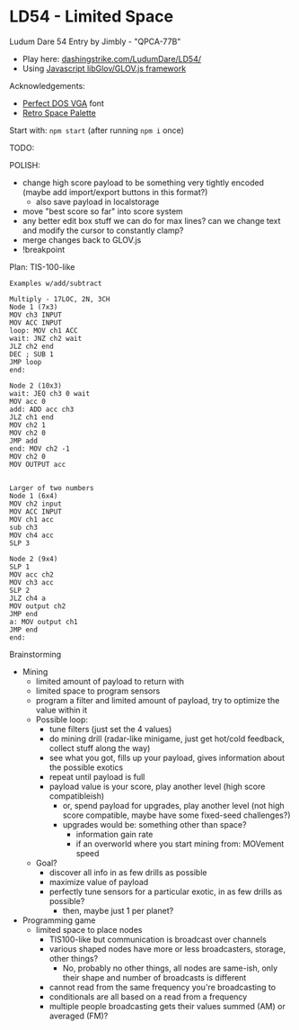 LD54 - Limited Space
============================

Ludum Dare 54 Entry by Jimbly - "QPCA-77B"

* Play here: [dashingstrike.com/LudumDare/LD54/](http://www.dashingstrike.com/LudumDare/LD54/)
* Using [Javascript libGlov/GLOV.js framework](https://github.com/Jimbly/glovjs)

Acknowledgements:
* [Perfect DOS VGA](https://www.dafont.com/perfect-dos-vga-437.font) font
* [Retro Space Palette](https://lospec.com/palette-list/retro-space)

Start with: `npm start` (after running `npm i` once)


TODO:

POLISH:
* change high score payload to be something very tightly encoded (maybe add import/export buttons in this format?)
  * also save payload in localstorage
* move "best score so far" into score system
* any better edit box stuff we can do for max lines?  can we change text and modify the cursor to constantly clamp?
* merge changes back to GLOV.js
* !breakpoint

Plan: TIS-100-like

```
Examples w/add/subtract

Multiply - 17LOC, 2N, 3CH
Node 1 (7x3)
MOV ch3 INPUT
MOV ACC INPUT
loop: MOV ch1 ACC
wait: JNZ ch2 wait
JLZ ch2 end
DEC ; SUB 1
JMP loop
end:

Node 2 (10x3)
wait: JEQ ch3 0 wait
MOV acc 0
add: ADD acc ch3
JLZ ch1 end
MOV ch2 1
MOV ch2 0
JMP add
end: MOV ch2 -1
MOV ch2 0
MOV OUTPUT acc


Larger of two numbers
Node 1 (6x4)
MOV ch2 input
MOV ACC INPUT
MOV ch1 acc
sub ch3
MOV ch4 acc
SLP 3

Node 2 (9x4)
SLP 1
MOV acc ch2
MOV ch3 acc
SLP 2
JLZ ch4 a
MOV output ch2
JMP end
a: MOV output ch1
JMP end
end:

```

Brainstorming
* Mining
  * limited amount of payload to return with
  * limited space to program sensors
  * program a filter and limited amount of payload, try to optimize the value within it
  * Possible loop:
    * tune filters (just set the 4 values)
    * do mining drill (radar-like minigame, just get hot/cold feedback, collect stuff along the way)
    * see what you got, fills up your payload, gives information about the possible exotics
    * repeat until payload is full
    * payload value is your score, play another level (high score compatibleish)
      * or, spend payload for upgrades, play another level (not high score compatible, maybe have some fixed-seed challenges?)
      * upgrades would be: something other than space?
        * information gain rate
        * if an overworld where you start mining from: MOVement speed
  * Goal?
    * discover all info in as few drills as possible
    * maximize value of payload
    * perfectly tune sensors for a particular exotic, in as few drills as possible?
      * then, maybe just 1 per planet?
* Programming game
  * limited space to place nodes
    * TIS100-like but communication is broadcast over channels
    * various shaped nodes have more or less broadcasters, storage, other things?
      * No, probably no other things, all nodes are same-ish, only their shape and number of broadcasts is different
    * cannot read from the same frequency you're broadcasting to
    * conditionals are all based on a read from a frequency
    * multiple people broadcasting gets their values summed (AM) or averaged (FM)?
